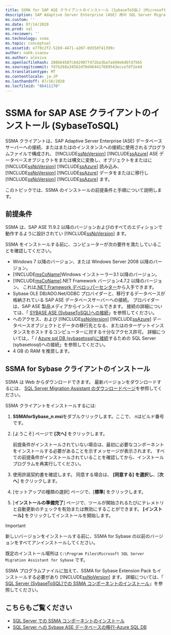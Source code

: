 ```yaml
---
title: SSMA for SAP ASE クライアントのインストール (SybaseToSQL) |Microsoft Docs
description: SAP Adaptive Server Enterprise (ASE) 用の SQL Server Migration Assistant (SSMA) のインストールの前提条件と、のインストール方法について説明します。
ms.custom: ''
ms.date: 07/14/2020
ms.prod: sql
ms.reviewer: ''
ms.technology: ssma
ms.topic: conceptual
ms.assetid: e770c2f2-52b9-4471-a207-0d35df41399c
author: nahk-ivanov
ms.author: alexiva
ms.openlocfilehash: 288b6458fc8429077472ba3ba7ad49e6d6fd7565
ms.sourcegitcommit: fd7b268a34562d70d46441f689543ecce7df2e4d
ms.translationtype: MT
ms.contentlocale: ja-JP
ms.lasthandoff: 07/16/2020
ms.locfileid: "86411170"
---
```

# <a name="installing-ssma-for-sap-ase-client-sybasetosql"></a>SSMA for SAP ASE クライアントのインストール (SybaseToSQL)

SSMA クライアントは、SAP Adaptive Server Enterprise (ASE) データベースサーバーへの接続、またはまたはのインスタンスへの接続に使用されるプログラムファイルで構成され、 [!INCLUDE[ssNoVersion](../../includes/ssnoversion-md.md)] [!INCLUDE[ssAzure](../../includes/ssazure_md.md)] ASE データベースオブジェクトをまたは構文に変換し、オブジェクトをまたはに [!INCLUDE[ssNoVersion](../../includes/ssnoversion-md.md)] [!INCLUDE[ssAzure](../../includes/ssazure_md.md)] 読み込み、 [!INCLUDE[ssNoVersion](../../includes/ssnoversion-md.md)] [!INCLUDE[ssAzure](../../includes/ssazure_md.md)] データをまたはに移行し [!INCLUDE[ssNoVersion](../../includes/ssnoversion-md.md)] [!INCLUDE[ssAzure](../../includes/ssazure_md.md)] ます。

このトピックでは、SSMA のインストールの前提条件と手順について説明します。

## <a name="prerequisites"></a>前提条件

SSMA は、SAP ASE 11.9.2 以降のバージョンおよびのすべてのエディションで動作するように設計されてい [!INCLUDE[ssNoVersion](../../includes/ssnoversion-md.md)] ます。

SSMA をインストールする前に、コンピューターが次の要件を満たしていることを確認してください。

- Windows 7 以降のバージョン、または Windows Server 2008 以降のバージョン。
- [!INCLUDE[msCoName](../../includes/msconame_md.md)]Windows インストーラー3.1 以降のバージョン。
- [!INCLUDE[msCoName](../../includes/msconame_md.md)].NET Framework バージョン4.7.2 以降のバージョン。 これは[.NET Framework デベロッパーセンター](https://go.microsoft.com/fwlink/?LinkId=48882)から入手できます。
- Sybase OLE DB/ADO.Net/ODBC プロバイダーと、移行するデータベースが格納されている SAP ASE データベースサーバーへの接続。 プロバイダーは、SAP ASE 製品メディアからインストールできます。 接続の詳細については、「 [SYBASE ASE &#40;SybaseToSQL&#41;への接続](../../ssma/sybase/connecting-to-sybase-ase-sybasetosql.md)」を参照してください。
- へのアクセス、および [!INCLUDE[ssNoVersion](../../includes/ssnoversion-md.md)] [!INCLUDE[ssAzure](../../includes/ssazure_md.md)] データベースオブジェクトとデータの移行先となる、またはのターゲットインスタンスをホストするコンピューターに対する十分なアクセス許可。 詳細については[ ](../../ssma/sybase/connecting-to-sql-server-sybasetosql.md)、「 / [Azure sql DB &#40;sybasetosql&#41;に接続](../../ssma/sybase/connecting-to-azure-sql-db-sybasetosql.md)するための SQL Server &#40;sybasetosql&#41;への接続」を参照してください。
- 4 GB の RAM を推奨します。

## <a name="installing-the-ssma-for-sybase-client"></a>SSMA for Sybase クライアントのインストール

SSMA は Web からダウンロードできます。 最新バージョンをダウンロードするには、 [SQL Server Migration Assistant のダウンロードページ](https://aka.ms/ssmaforsybase)を参照してください。

SSMA クライアントをインストールするには:

1. **SSMAforSybase_*n*.msi**をダブルクリックします。ここで、 *n*はビルド番号です。
2. [ようこそ] ページで **[次へ]** をクリックします。

   前提条件がインストールされていない場合は、最初に必要なコンポーネントをインストールする必要があることを示すメッセージが表示されます。 すべての前提条件がインストールされていることを確認してから、インストールプログラムを再実行してください。

3. 使用許諾契約書を確認します。 同意する場合は、 **[同意する] を選択し**、[**次へ**] をクリックします。
4. [セットアップの種類の選択] ページで、[**標準**] をクリックします。
5. [**インストールの準備完了**] ページで、ツールが開始されるたびにテレメトリと自動更新のチェックを有効または無効にすることができます。 **[インストール]** をクリックしてインストールを開始します。

> [!IMPORTANT]
> 新しいバージョンをインストールする前に、SSMA for Sybase の以前のバージョンをすべてアンインストールしてください。

既定のインストール場所は `C:\Program Files\Microsoft SQL Server Migration Assistant for Sybase` です。

SSMA プログラムファイルに加えて、SSMA for Sybase Extension Pack もインストールする必要があり [!INCLUDE[ssNoVersion](../../includes/ssnoversion-md.md)] ます。 詳細については、「 [SQL Server &#40;SybaseToSQL&#41;での SSMA コンポーネントのインストール](../../ssma/sybase/installing-ssma-components-on-sql-server-sybasetosql.md)」を参照してください。

## <a name="see-also"></a>こちらもご覧ください

- [SQL Server での SSMA コンポーネントのインストール](../../ssma/sybase/installing-ssma-components-on-sql-server-sybasetosql.md)  
- [SQL Server への Sybase ASE データベースの移行-Azure SQL DB](../../ssma/sybase/migrating-sybase-ase-databases-to-sql-server-azure-sql-db-sybasetosql.md)
